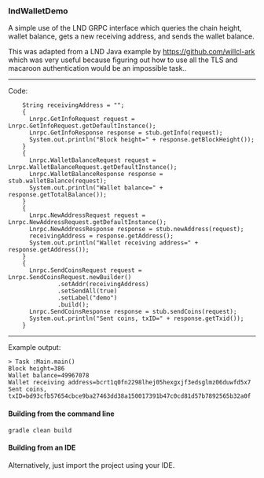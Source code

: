 
### lndWalletDemo

A simple use of the LND GRPC interface which queries the chain height, wallet balance, gets a new receiving address, and sends the wallet balance.

This was adapted from a LND Java example by https://github.com/willcl-ark which was very useful because figuring out how to use all the TLS and macaroon authentication would be an impossible task..

---

Code:

```
    String receivingAddress = "";
    {
      Lnrpc.GetInfoRequest request = Lnrpc.GetInfoRequest.getDefaultInstance();
      Lnrpc.GetInfoResponse response = stub.getInfo(request);
      System.out.println("Block height=" + response.getBlockHeight());
    }
    {
      Lnrpc.WalletBalanceRequest request = Lnrpc.WalletBalanceRequest.getDefaultInstance();
      Lnrpc.WalletBalanceResponse response = stub.walletBalance(request);
      System.out.println("Wallet balance=" + response.getTotalBalance());
    }
    {
      Lnrpc.NewAddressRequest request = Lnrpc.NewAddressRequest.getDefaultInstance();
      Lnrpc.NewAddressResponse response = stub.newAddress(request);
      receivingAddress = response.getAddress();
      System.out.println("Wallet receiving address=" + response.getAddress());
    }
    {
      Lnrpc.SendCoinsRequest request = Lnrpc.SendCoinsRequest.newBuilder()
              .setAddr(receivingAddress)
              .setSendAll(true)
              .setLabel("demo")
              .build();
      Lnrpc.SendCoinsResponse response = stub.sendCoins(request);
      System.out.println("Sent coins, txID=" + response.getTxid());
    }
```

---


Example output:

```
> Task :Main.main()
Block height=386
Wallet balance=49967078
Wallet receiving address=bcrt1q0fn2298lhej05hexgxjf3edsglmz06duwfd5x7
Sent coins, txID=bd93cfb57654cbce9ba27463dd38a150017391b47c0cd81d57b7892565b32a0f
```



#### Building from the command line

```
gradle clean build
```

#### Building from an IDE

Alternatively, just import the project using your IDE.


